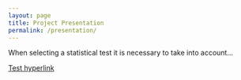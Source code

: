 ```yaml
---
layout: page
title: Project Presentation
permalink: /presentation/
---
```


When selecting a statistical test it is necessary to take into account...

[Test hyperlink](https://statisticaltests.github.io/blob/master/Testing%20Hyperlinks.pdf)

